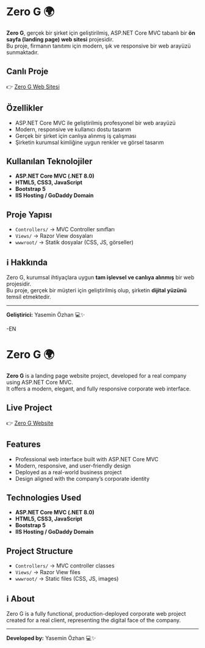 # Zero G 🌍

**Zero G**, gerçek bir şirket için geliştirilmiş, ASP.NET Core MVC tabanlı bir **ön sayfa (landing page) web sitesi** projesidir.  
Bu proje, firmanın tanıtımı için modern, şık ve responsive bir web arayüzü sunmaktadır.

##  Canlı Proje  
👉 [Zero G Web Sitesi](https://gzeroglobal.com)

##  Özellikler  
- ASP.NET Core MVC ile geliştirilmiş profesyonel bir web arayüzü  
- Modern, responsive ve kullanıcı dostu tasarım  
- Gerçek bir şirket için canlıya alınmış iş çalışması  
- Şirketin kurumsal kimliğine uygun renkler ve görsel tasarım

##  Kullanılan Teknolojiler  
- **ASP.NET Core MVC (.NET 8.0)**  
- **HTML5, CSS3, JavaScript**  
- **Bootstrap 5**  
- **IIS Hosting / GoDaddy Domain**

##  Proje Yapısı  
- `Controllers/` → MVC Controller sınıfları  
- `Views/` → Razor View dosyaları  
- `wwwroot/` → Statik dosyalar (CSS, JS, görseller)

## ℹ Hakkında  
Zero G, kurumsal ihtiyaçlara uygun **tam işlevsel ve canlıya alınmış** bir web projesidir.  
Bu proje, gerçek bir müşteri için geliştirilmiş olup, şirketin **dijital yüzünü** temsil etmektedir.

---

 **Geliştirici:** Yasemin Özhan 💻✨

-EN

# Zero G 🌍

**Zero G** is a landing page website project, developed for a real company using ASP.NET Core MVC.  
It offers a modern, elegant, and fully responsive corporate web interface.

##  Live Project  
👉 [Zero G Website](https://gzeroglobal.com)

##  Features  
- Professional web interface built with ASP.NET Core MVC  
- Modern, responsive, and user-friendly design  
- Deployed as a real-world business project  
- Design aligned with the company’s corporate identity

##  Technologies Used  
- **ASP.NET Core MVC (.NET 8.0)**  
- **HTML5, CSS3, JavaScript**  
- **Bootstrap 5**  
- **IIS Hosting / GoDaddy Domain**

##  Project Structure  
- `Controllers/` → MVC controller classes  
- `Views/` → Razor View files  
- `wwwroot/` → Static files (CSS, JS, images)

## ℹ About  
Zero G is a fully functional, production-deployed corporate web project created for a real client, representing the digital face of the company.

---

 **Developed by:** Yasemin Özhan 💻✨
